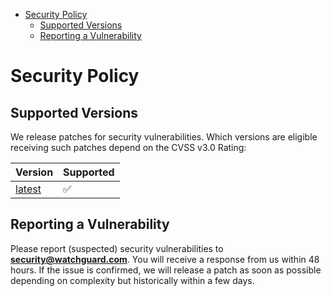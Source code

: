 <!-- START doctoc generated TOC please keep comment here to allow auto update -->
<!-- DON'T EDIT THIS SECTION, INSTEAD RE-RUN doctoc TO UPDATE -->

- [Security Policy](#security-policy)
  - [Supported Versions](#supported-versions)
  - [Reporting a Vulnerability](#reporting-a-vulnerability)

<!-- END doctoc generated TOC please keep comment here to allow auto update -->

# Security Policy

## Supported Versions

We release patches for security vulnerabilities. Which versions are eligible
receiving such patches depend on the CVSS v3.0 Rating:


| Version | Supported          |
| ------- | ------------------ |
| [latest](https://github.com/WatchGuard-Threat-Lab/Splunk_App_WatchGuard_Visibility/releases/latest)  | :white_check_mark: |


## Reporting a Vulnerability

Please report (suspected) security vulnerabilities to
**[security@watchguard.com](mailto:security@watchguard.com)**. You will receive a response from
us within 48 hours. If the issue is confirmed, we will release a patch as soon
as possible depending on complexity but historically within a few days.
